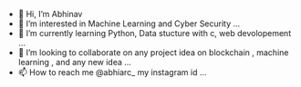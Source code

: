 - 👋 Hi, I’m Abhinav
- 👀 I’m interested in Machine Learning and Cyber Security ...
- 🌱 I’m currently learning Python, Data stucture with c, web devolopement ...
- 💞️ I’m looking to collaborate on any project idea on blockchain , machine learning , and any new idea ...
- 📫 How to reach me @abhiarc_ my instagram id ...

<!---
Abhiarc12/Abhiarc12 is a ✨ special ✨ repository because its `README.md` (this file) appears on your GitHub profile.
You can click the Preview link to take a look at your changes.
--->
